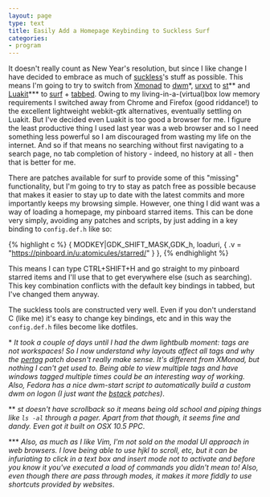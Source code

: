 ```yaml
---
layout: page
type: text
title: Easily Add a Homepage Keybinding to Suckless Surf
categories: 
- program
---
```

It doesn't really count as New Year's resolution, but since I like change I have decided to embrace as much of [suckless](http://suckless.org)'s stuff as possible. This means I'm going to try to switch from [Xmonad](http://xmonad.org/) to [dwm](http://dwm.suckless.org/)\*, [urxvt](http://software.schmorp.de/pkg/rxvt-unicode) to [st](http://st.suckless.org/)\*\* and [Luakit](http://luakit.org/)\*\*\* to [surf](http://surf.suckless.org/) + [tabbed](http://tools.suckless.org/tabbed/). Owing to my living-in-a-(virtual)box low memory requirements I switched away from Chrome and Firefox (good riddance!) to the excellent lightweight webkit-gtk alternatives, eventually settling on Luakit. But I've decided even Luakit is too good a browser for me. I figure the least productive thing I used last year was a web browser and so I need something less powerful so I am discouraged from wasting my life on the internet. And so if that means no searching without first navigating to a search page, no tab completion of history - indeed, no history at all - then that is better for me.

There are patches available for surf to provide some of this "missing" functionality, but I'm going to try to stay as patch free as possible because that makes it easier to stay up to date with the latest commits and more importantly keeps my browsing simple. However, one thing I did want was a way of loading a homepage, my pinboard starred items. This can be done very simply, avoiding any patches and scripts, by just adding in a key binding to `config.def.h` like so:

{% highlight c %}
    { MODKEY|GDK_SHIFT_MASK,GDK_h,      loaduri,      { .v = "https://pinboard.in/u:atomicules/starred/" } },
{% endhighlight %}

This means I can type CTRL+SHIFT+H and go straight to my pinboard starred items and I'll use that to get everywhere else (such as searching). This key combination conflicts with the default key bindings in tabbed, but I've changed them anyway.

The suckless tools are constructed very well. Even if you don't understand C (like me) it's easy to change key bindings, etc and in this way the `config.def.h` files become like dotfiles.

\* _It took a couple of days until I had the dwm lightbulb moment: tags are not workspaces! So I now understand why layouts affect all tags and why the [pertag](http://dwm.suckless.org/patches/pertag) patch doesn't really make sense. It's different from XMonad, but nothing I can't get used to. Being able to view multiple tags and have windows tagged multiple times could be an interesting way of working. Also, Fedora has a nice dwm-start script to automatically build a custom dwm on logon (I just want the [bstack](http://dwm.suckless.org/patches/bottom_stack) patches)_.

\*\* _st doesn't have scrollback so it means being old school and piping things like `ls -al` through a pager. Apart from that though, it seems fine and dandy. Even got it built on OSX 10.5 PPC_. 

\*\*\* _Also, as much as I like Vim, I'm not sold on the modal UI approach in web browsers. I love being able to use hjkl to scroll, etc, but it can be infuriating to click in a text box and insert mode not to activate and before you know it you've executed a load of commands you didn't mean to! Also, even though there are pass through modes, it makes it more fiddly to use shortcuts provided by websites_.
